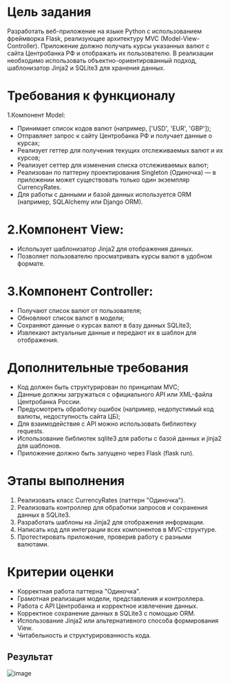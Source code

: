 # Цель задания
Разработать веб-приложение на языке Python с использованием фреймворка Flask, реализующее архитектуру MVC (Model-View-Controller). Приложение должно получать курсы указанных валют с сайта Центробанка РФ и отображать их пользователю. В реализации необходимо использовать объектно-ориентированный подход, шаблонизатор Jinja2 и SQLite3 для хранения данных.

# Требования к функционалу
1.Компонент Model:
- Принимает список кодов валют (например, ['USD', 'EUR', 'GBP']);
- Отправляет запрос к сайту Центробанка РФ и получает данные о курсах;
- Реализует геттер для получения текущих отслеживаемых валют и их курсов;
- Реализует сеттер для изменения списка отслеживаемых валют;
- Реализован по паттерну проектирования Singleton (Одиночка) — в приложении может существовать только один экземпляр CurrencyRates.
- Для работы с данными и базой данных используется ORM (например, SQLAlchemy или Django ORM).  

# 2.Компонент View:
- Использует шаблонизатор Jinja2 для отображения данных.
- Позволяет пользователю просматривать курсы валют в удобном формате.

# 3.Компонент Controller:
- Получают список валют от пользователя;
- Обновляют список валют в модели;
- Сохраняют данные о курсах валют в базу данных SQLite3;
- Извлекают актуальные данные и передают их в шаблон для отображения.

# Дополнительные требования
- Код должен быть структурирован по принципам MVC;
- Данные должны загружаться с официального API или XML-файла Центробанка России.
- Предусмотреть обработку ошибок (например, недопустимый код валюты, недоступность сайта ЦБ);
- Для взаимодействия с API можно использовать библиотеку requests.
- Использование библиотек sqlite3 для работы с базой данных и jinja2 для шаблонов.
- Приложение должно быть запущено через Flask (flask run).

# Этапы выполнения
1. Реализовать класс CurrencyRates (паттерн "Одиночка").
2. Реализовать контроллер для обработки запросов и сохранения данных в SQLite3.
3. Разработать шаблоны на Jinja2 для отображения информации.
4. Написать код для интеграции всех компонентов в MVC-структуре.
5. Протестировать приложение, проверив работу с разными валютами.

# Критерии оценки
- Корректная работа паттерна "Одиночка".
- Грамотная реализация модели, представления и контроллера.
- Работа с API Центробанка и корректное извлечение данных.
- Корректное сохранение данных в SQLite3 с помощью ORM.
- Использование Jinja2 или альтернативного способа формирования View.
- Читабельность и структурированность кода.

## Результат
![image](https://github.com/user-attachments/assets/c393009a-12e3-4dc3-aaaf-3fe02836dcd1)
